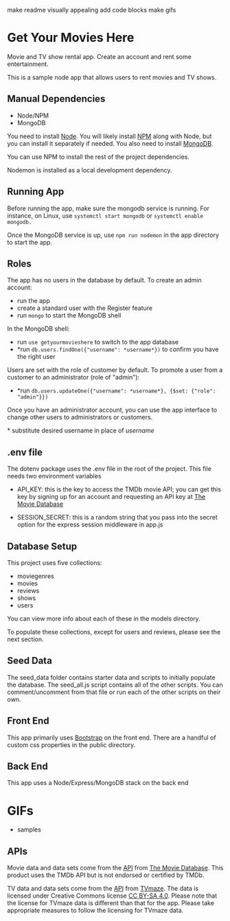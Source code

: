 make readme visually appealing
add code blocks
make gifs

# Get Your Movies Here

Movie and TV show rental app. Create an account and rent some entertainment.

This is a sample node app that allows users to rent movies and TV shows.

## Manual Dependencies

- Node/NPM
- MongoDB

You need to install [Node](https://nodejs.org). You will likely install 
[NPM](https://www.npmjs.com) along with Node, but you can install it separately
if needed. You also need to install [MongoDB](https://www.mongodb.com).

You can use NPM to install the rest of the project dependencies.

Nodemon is installed as a local development dependency.

## Running App

Before running the app, make sure the mongodb service is running. For instance,
on Linux, use `systemctl start mongodb` or `systemctl enable mongodb.`

Once the MongoDB service is up, use `npm run nodemon` in the app directory
to start the app.

## Roles

The app has no users in the database by default. To create an admin account:

- run the app
- create a standard user with the Register feature
- run `mongo` to start the MongoDB shell

In the MongoDB shell:

- run `use getyourmovieshere` to switch to the app database
- \*run `db.users.findOne({"username": *username*})` to confirm you have the right 
user

Users are set with the role of customer by default. To promote a user from a 
customer to an administrator (role of "admin"):

- \*run `db.users.updateOne({"username": *username*}, {$set: {"role": "admin"}})`

Once you have an administrator account, you can use the app interface to 
change other users to administrators or customers.

\* substitute desired username in place of *username*

## .env file

The dotenv package uses the .env file in the root of the project. This file 
needs two environment variables

- API_KEY: this is the key to access the TMDb movie API; you can get this key
by signing up for an account and requesting an API key at 
[The Movie Database](https://www.themoviedb.org/)

- SESSION_SECRET: this is a random string that you pass into the secret option
for the express session middleware in app.js

## Database Setup

This project uses five collections:

- moviegenres
- movies
- reviews
- shows
- users

You can view more info about each of these in the models directory.

To populate these collections, except for users and reviews, please see the 
next section.

## Seed Data

The seed_data folder contains starter data and scripts to initially populate 
the database. The seed_all.js script contains all of the other scripts. You can 
comment/uncomment from that file or run each of the other scripts on their own.

## Front End

This app primarily uses [Bootstrap](https://getbootstrap.com) on the front end. 
There are a handful of custom css properties in the public directory.

## Back End

This app uses a Node/Express/MongoDB stack on the back end

# GIFs

- samples

## APIs

Movie data and data sets come from the [API](https://developers.themoviedb.org/3/) from [The Movie Database](https://www.themoviedb.org/). This product uses the TMDb API but is not endorsed or certified by TMDb.

TV data and data sets come from the [API](https://www.tvmaze.com/api) from [TVmaze](https://www.tvmaze.com). The data is licensed under Creative Commons license [CC BY-SA 4.0](https://creativecommons.org/licenses/by-sa/4.0). Please note that the license for TVmaze data is different than that for the app. Please take appropriate measures to follow the licensing for TVmaze data.
